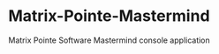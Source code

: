Matrix-Pointe-Mastermind
========================

Matrix Pointe Software Mastermind console application
